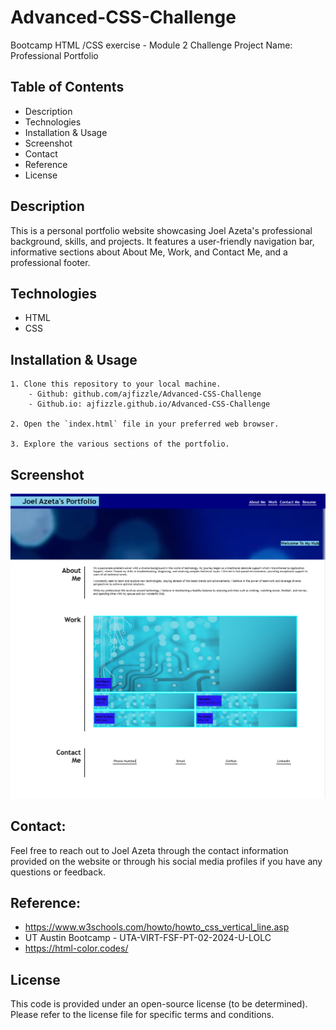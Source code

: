 # Advanced-CSS-Challenge
Bootcamp HTML /CSS exercise - Module 2 Challenge
Project Name: Professional Portfolio

## Table of Contents
- Description
- Technologies
- Installation & Usage
- Screenshot
- Contact
- Reference
- License

## Description
This is a personal portfolio website showcasing Joel Azeta's professional background, skills, and projects. It features a user-friendly navigation bar, informative sections about About Me, Work, and Contact Me, and a professional footer.

## Technologies
- HTML
- CSS


## Installation & Usage
    1. Clone this repository to your local machine.
        - Github: github.com/ajfizzle/Advanced-CSS-Challenge
        - Github.io: ajfizzle.github.io/Advanced-CSS-Challenge

    2. Open the `index.html` file in your preferred web browser.

    3. Explore the various sections of the portfolio.
## Screenshot
![alt text](image-1.png)

## Contact:
Feel free to reach out to Joel Azeta through the contact information provided on the website or through his social media profiles if you have any questions or feedback.

## Reference:
 - https://www.w3schools.com/howto/howto_css_vertical_line.asp
 - UT Austin Bootcamp - UTA-VIRT-FSF-PT-02-2024-U-LOLC
 - https://html-color.codes/

## License
This code is provided under an open-source license (to be determined). Please refer to the license file for specific terms and conditions.
